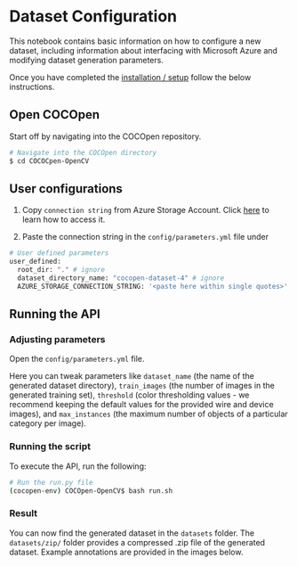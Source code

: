 # **Dataset Configuration**
This notebook contains basic information on how to configure a new dataset, including information about interfacing with Microsoft Azure and modifying dataset generation parameters.

Once you have completed the [installation / setup](./INSTALLATION.md) follow the below instructions.

## **Open COCOpen**
Start off by navigating into the COCOpen repository.

```bash
# Navigate into the COCOpen directory
$ cd COCOCpen-OpenCV
```

## **User configurations**
1. Copy `connection string` from Azure Storage Account. Click [here](https://learn.microsoft.com/en-us/azure/storage/common/storage-account-keys-manage?toc=%2Fazure%2Fstorage%2Fblobs%2Ftoc.json&bc=%2Fazure%2Fstorage%2Fblobs%2Fbreadcrumb%2Ftoc.json&tabs=azure-portal#view-account-access-keys) to learn how to access it.

2. Paste the connection string in the `config/parameters.yml` file under

```bash
# User defined parameters
user_defined:
  root_dir: "." # ignore
  dataset_directory_name: "cocopen-dataset-4" # ignore
  AZURE_STORAGE_CONNECTION_STRING: '<paste here within single quotes>'
```

## **Running the API**

### **Adjusting parameters**
Open the `config/parameters.yml` file.

Here you can tweak parameters like `dataset_name` (the name of the generated dataset directory), `train_images` (the number of images in the generated training set), `threshold` (color thresholding values - we recommend keeping the default values for the provided wire and device images), and `max_instances` (the maximum number of objects of a particular category per image).

### **Running the script**
To execute the API, run the following:

```bash
# Run the run.py file
(cocopen-env) COCOpen-OpenCV$ bash run.sh
```

### **Result**
You can now find the generated dataset in the `datasets` folder. The `datasets/zip/` folder provides a compressed .zip file of the generated dataset. Example annotations are provided in the images below.